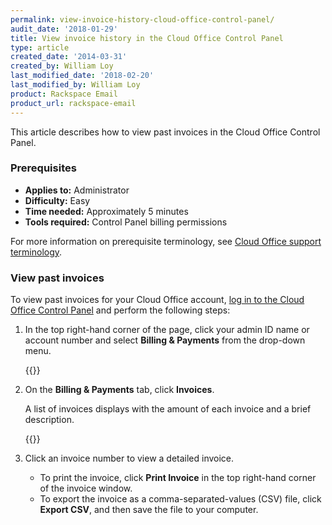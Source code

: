 ```yaml
---
permalink: view-invoice-history-cloud-office-control-panel/
audit_date: '2018-01-29'
title: View invoice history in the Cloud Office Control Panel
type: article
created_date: '2014-03-31'
created_by: William Loy
last_modified_date: '2018-02-20'
last_modified_by: William Loy
product: Rackspace Email
product_url: rackspace-email
---
```


This article describes how to view past invoices in the Cloud Office Control Panel.

### Prerequisites

- **Applies to:** Administrator
- **Difficulty:** Easy
- **Time needed:** Approximately 5 minutes
- **Tools required:**  Control Panel billing permissions

For more information on prerequisite terminology, see [Cloud Office support terminology](/how-to/cloud-office-support-terminology).

### View past invoices

To view past invoices for your Cloud Office account, [log in to the
Cloud Office Control Panel](https://cp.rackspace.com/) and perform the following
steps:

1. In the top right-hand corner of the page, click your admin ID name or account number and select **Billing & Payments** from the drop-down menu.

    {{<image src="admindropmenu.png" alt="" title="">}}

2. On the **Billing & Payments** tab, click **Invoices**.

   A list of invoices displays with the amount of each invoice and a brief description.

   {{<image src="invoices.png" alt="" title="">}}

3. Click an invoice number to view a detailed invoice.

   - To print the invoice, click **Print Invoice** in the top right-hand corner of the invoice window.
   - To export the invoice as a comma-separated-values (CSV) file, click **Export CSV**, and then save the file to your computer.
